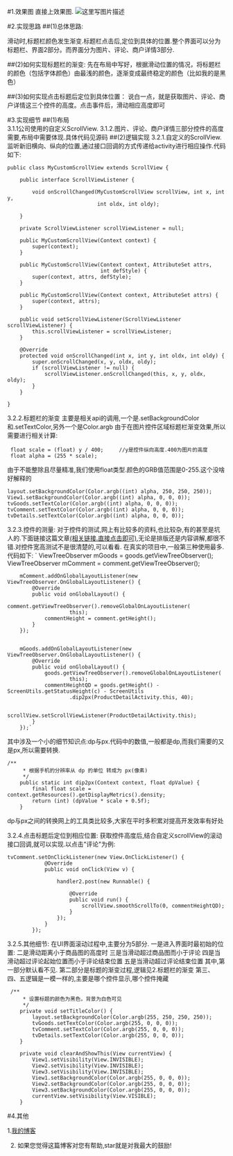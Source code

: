 #1.效果图
 直接上效果图.
 ![这里写图片描述](http://img.blog.csdn.net/20170701214412871?watermark/2/text/aHR0cDovL2Jsb2cuY3Nkbi5uZXQvZ2FvbGg4OQ==/font/5a6L5L2T/fontsize/400/fill/I0JBQkFCMA==/dissolve/70/gravity/SouthEast)
 
#2.实现思路
##(1)总体思路:

   滑动时,标题栏颜色发生渐变.标题栏点击后,定位到具体的位置.整个界面可以分为标题栏、界面2部分。而界面分为图片、评论、商户详情3部分.
  
##(2)如何实现标题栏的渐变:
   先在布局中写好，根据滑动位置的情况，将标题栏的颜色（包括字体颜色）由最浅的颜色，逐渐变成最终稳定的颜色（比如我的是黑色）

##(3)如何实现点击标题后定位到具体位置：
   说白一点，就是获取图片、评论、商户详情这三个控件的高度。点击事件后，滑动相应高度即可    


#3.实现细节
##(1)布局     
3.1.1公司使用的自定义ScrollView.
3.1.2.图片、评论、商户详情三部分控件的高度需要,布局中需要体现.具体代码见源码
##(2)逻辑实现
3.2.1.自定义的ScrollView.
    监听新旧横向、纵向的位置,通过接口回调的方式传递给activity进行相应操作.代码如下:

```
public class MyCustomScrollView extends ScrollView {

    public interface ScrollViewListener {

        void onScrollChanged(MyCustomScrollView scrollView, int x, int y,
                             int oldx, int oldy);

    }

    private ScrollViewListener scrollViewListener = null;

    public MyCustomScrollView(Context context) {
        super(context);
    }

    public MyCustomScrollView(Context context, AttributeSet attrs,
                              int defStyle) {
        super(context, attrs, defStyle);
    }

    public MyCustomScrollView(Context context, AttributeSet attrs) {
        super(context, attrs);
    }

    public void setScrollViewListener(ScrollViewListener scrollViewListener) {
        this.scrollViewListener = scrollViewListener;
    }

    @Override
    protected void onScrollChanged(int x, int y, int oldx, int oldy) {
        super.onScrollChanged(x, y, oldx, oldy);
        if (scrollViewListener != null) {
            scrollViewListener.onScrollChanged(this, x, y, oldx, oldy);
        }
    }

}
```
3.2.2.标题栏的渐变
     主要是相关api的调用,一个是.setBackgroundColor 和.setTextColor,另外一个是Color.argb
     由于在图片控件区域标题栏渐变效果,所以需要进行相关计算:
 

```
 float scale = (float) y / 400;     //y是控件纵向高度.400为图片的高度
 float alpha = (255 * scale);
```
由于不能整除且尽量精准,我们使用float类型.颜色的GRB值范围是0-255.这个没啥好解释的

```
layout.setBackgroundColor(Color.argb((int) alpha, 250, 250, 250));
View1.setBackgroundColor(Color.argb((int) alpha, 0, 0, 0));
tvGoods.setTextColor(Color.argb((int) alpha, 0, 0, 0));
tvComment.setTextColor(Color.argb((int) alpha, 0, 0, 0));                
tvDetails.setTextColor(Color.argb((int) alpha, 0, 0, 0));
```

3.2.3.控件的测量:
对于控件的测试,网上有比较多的资料,也比较杂,有的甚至是坑人的.下面链接这篇文章[(相关链接.直接点击即可)](http://blog.csdn.net/johnny901114/article/details/7839512),无论是排版还是内容讲解,都很不错.对控件宽高测试不是很清楚的,可以看看.
在真实的项目中,一般第三种使用最多.代码如下:
` ViewTreeObserver mGoods = goods.getViewTreeObserver();
        ViewTreeObserver mComment = comment.getViewTreeObserver();

        mComment.addOnGlobalLayoutListener(new ViewTreeObserver.OnGlobalLayoutListener() {
            @Override
            public void onGlobalLayout() {
                comment.getViewTreeObserver().removeGlobalOnLayoutListener(
                        this);
                commentHeight = comment.getHeight();
            }
        });


        mGoods.addOnGlobalLayoutListener(new ViewTreeObserver.OnGlobalLayoutListener() {
            @Override
            public void onGlobalLayout() {
                goods.getViewTreeObserver().removeGlobalOnLayoutListener(
                        this);
                commentHeightQD = goods.getHeight() - ScreenUtils.getStatusHeight(c) - ScreenUtils
                        .dip2px(ProductDetailActivity.this, 40);

                scrollView.setScrollViewListener(ProductDetailActivity.this);
            }
        });`

其中涉及一个小的细节知识点:dp与px.代码中的数值,一般都是dp,而我们需要的又是px,所以需要转换.

```
/**
     * 根据手机的分辨率从 dp 的单位 转成为 px(像素)
     */
    public static int dip2px(Context context, float dpValue) {
        final float scale = context.getResources().getDisplayMetrics().density;
        return (int) (dpValue * scale + 0.5f);
    }
```
dp与px之间的转换网上的工具类比较多,大家在平时多积累对提高开发效率有好处

3.2.4.点击标题后定位到相应位置:
获取控件高度后,结合自定义scrollView的滚动接口回调,就可以实现.以点击"评论"为例:

```
tvComment.setOnClickListener(new View.OnClickListener() {
            @Override
            public void onClick(View v) {

                handler2.post(new Runnable() {

                    @Override
                    public void run() {
                        scrollView.smoothScrollTo(0, commentHeightQD);
                    }
                });
            }
        });
```

3.2.5.其他细节:
在UI界面滚动过程中,主要分为5部分.
一是进入界面时最初始的位置: 
二是滑动距离小于商品图的高度时
三是当滑动超过商品图而小于评论
四是当滑动超过评论起始位置而小于评论结束位置
五是当滑动超过评论结束位置
其中,第一部分默认看不见.
第二部分是标题的渐变过程,逻辑见2.标题栏的渐变
第三、四、五逻辑是一模一样的,主要是哪个控件显示,哪个控件掩藏

```
 /**
     * 设置标题的颜色为黑色，背景为白色可见
     */
    private void setTitleColor() {
        layout.setBackgroundColor(Color.argb(255, 250, 250, 250));
        tvGoods.setTextColor(Color.argb(255, 0, 0, 0));
        tvComment.setTextColor(Color.argb(255, 0, 0, 0));
        tvDetails.setTextColor(Color.argb(255, 0, 0, 0));
    }

    private void clearAndShowThis(View currentView) {
        View1.setVisibility(View.INVISIBLE);
        View2.setVisibility(View.INVISIBLE);
        View3.setVisibility(View.INVISIBLE);
        View1.setBackgroundColor(Color.argb(255, 0, 0, 0));
        View2.setBackgroundColor(Color.argb(255, 0, 0, 0));
        View3.setBackgroundColor(Color.argb(255, 0, 0, 0));
        currentView.setVisibility(View.VISIBLE);
    }
```


#4.其他

 1.[我的博客](http://blog.csdn.net/gaolh89/article/details/74080088)

 2. 如果您觉得这篇博客对您有帮助,star就是对我最大的鼓励!
